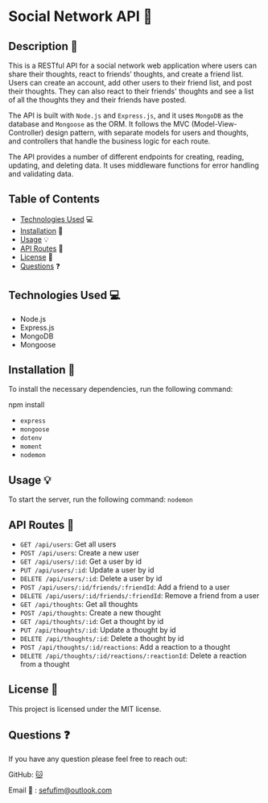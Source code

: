 # Social Network API :iphone:

## Description  :memo:
This is a RESTful API for a social network web application where users can share their thoughts, react to friends’ thoughts, and create a friend list. Users can create an account, add other users to their friend list, and post their thoughts. They can also react to their friends' thoughts and see a list of all the thoughts they and their friends have posted.

The API is built with `Node.js` and `Express.js`, and it uses `MongoDB` as the database and `Mongoose` as the ORM. It follows the MVC (Model-View-Controller) design pattern, with separate models for users and thoughts, and controllers that handle the business logic for each route.

The API provides a number of different endpoints for creating, reading, updating, and deleting data. It uses middleware functions for error handling and validating data.

## Table of Contents
- [Technologies Used](#technologies-used) :computer:
- [Installation](#installation) :wrench:
- [Usage](#usage) :bulb:
- [API Routes](#api-routes) :seedling:
- [License](#license) :page_facing_up:
- [Questions](#questions) :question:

## Technologies Used :computer:
- Node.js
- Express.js
- MongoDB
- Mongoose

## Installation :wrench:
To install the necessary dependencies, run the following command:

npm install 
- `express`
- `mongoose`
- `dotenv`
- `moment`
- `nodemon`

## Usage :bulb:
To start the server, run the following command:
`nodemon`

## API Routes :seedling:
- `GET /api/users`: Get all users
- `POST /api/users`: Create a new user
- `GET /api/users/:id`: Get a user by id
- `PUT /api/users/:id`: Update a user by id
- `DELETE /api/users/:id`: Delete a user by id
- `POST /api/users/:id/friends/:friendId`: Add a friend to a user
- `DELETE /api/users/:id/friends/:friendId`: Remove a friend from a user
- `GET /api/thoughts`: Get all thoughts
- `POST /api/thoughts`: Create a new thought
- `GET /api/thoughts/:id`: Get a thought by id
- `PUT /api/thoughts/:id`: Update a thought by id
- `DELETE /api/thoughts/:id`: Delete a thought by id
- `POST /api/thoughts/:id/reactions`: Add a reaction to a thought
- `DELETE /api/thoughts/:id/reactions/:reactionId`: Delete a reaction from a thought

## License :page_facing_up:
This project is licensed under the MIT license.

## Questions :question:
If you have any question please feel free to reach out:

GitHub: [:cat:](https://github.com/sefu-alv) 

Email :email: : sefufim@outlook.com

